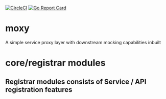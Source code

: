[![CircleCI](https://circleci.com/gh/heckdevice/moxy.svg?style=svg)](https://circleci.com/gh/heckdevice/moxy)
[![Go Report Card](https://goreportcard.com/badge/github.com/heckdevice/moxy)](https://goreportcard.com/report/github.com/heckdevice/moxy)

# moxy

A simple service proxy layer with downstream mocking capabilities inbuilt

# core/registrar modules

## Registrar modules consists of Service / API registration features